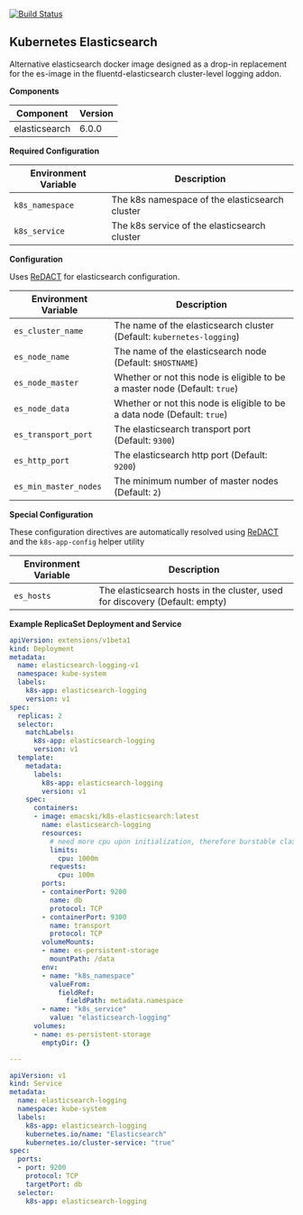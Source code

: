 [![Build Status](https://travis-ci.org/emacski/k8s-elasticsearch.svg?branch=master)](https://travis-ci.org/emacski/k8s-elasticsearch)

Kubernetes Elasticsearch
-----------------------

Alternative elasticsearch docker image designed as a drop-in replacement for the es-image in the fluentd-elasticsearch cluster-level logging addon.

**Components**

| Component | Version |
| --------- | ------- |
| elasticsearch | 6.0.0 |

**Required Configuration**

| Environment Variable | Description |
| -------------------- | ----------- |
| `k8s_namespace` | The k8s namespace of the elasticsearch cluster |
| `k8s_service` | The k8s service of the elasticsearch cluster |

**Configuration**

Uses [ReDACT](https://github.com/emacski/redact) for elasticsearch configuration.

| Environment Variable | Description |
| -------------------- | ----------- |
| `es_cluster_name` | The name of the elasticsearch cluster (Default: `kubernetes-logging`) |
| `es_node_name` | The name of the elasticsearch node (Default: `$HOSTNAME`) |
| `es_node_master` | Whether or not this node is eligible to be a master node (Default: `true`) |
| `es_node_data` | Whether or not this node is eligible to be a data node (Default: `true`) |
| `es_transport_port` | The elasticsearch transport port (Default: `9300`) |
| `es_http_port` | The elasticsearch http port (Default: `9200`) |
| `es_min_master_nodes` | The minimum number of master nodes (Default: `2`) |

**Special Configuration**

These configuration directives are automatically resolved using [ReDACT](https://github.com/emacski/redact) and the `k8s-app-config` helper utility

| Environment Variable | Description |
| -------------------- | ----------- |
| `es_hosts` | The elasticsearch hosts in the cluster, used for discovery (Default: empty) |

**Example ReplicaSet Deployment and Service**
```yaml
apiVersion: extensions/v1beta1
kind: Deployment
metadata:
  name: elasticsearch-logging-v1
  namespace: kube-system
  labels:
    k8s-app: elasticsearch-logging
    version: v1
spec:
  replicas: 2
  selector:
    matchLabels:
      k8s-app: elasticsearch-logging
      version: v1
  template:
    metadata:
      labels:
        k8s-app: elasticsearch-logging
        version: v1
    spec:
      containers:
      - image: emacski/k8s-elasticsearch:latest
        name: elasticsearch-logging
        resources:
          # need more cpu upon initialization, therefore burstable class
          limits:
            cpu: 1000m
          requests:
            cpu: 100m
        ports:
        - containerPort: 9200
          name: db
          protocol: TCP
        - containerPort: 9300
          name: transport
          protocol: TCP
        volumeMounts:
        - name: es-persistent-storage
          mountPath: /data
        env:
        - name: "k8s_namespace"
          valueFrom:
            fieldRef:
              fieldPath: metadata.namespace
        - name: "k8s_service"
          value: "elasticsearch-logging"
      volumes:
      - name: es-persistent-storage
        emptyDir: {}

---

apiVersion: v1
kind: Service
metadata:
  name: elasticsearch-logging
  namespace: kube-system
  labels:
    k8s-app: elasticsearch-logging
    kubernetes.io/name: "Elasticsearch"
    kubernetes.io/cluster-service: "true"
spec:
  ports:
  - port: 9200
    protocol: TCP
    targetPort: db
  selector:
    k8s-app: elasticsearch-logging

```
